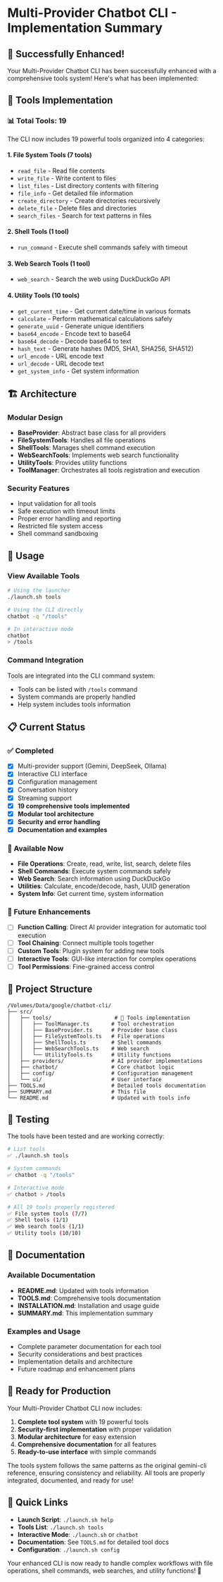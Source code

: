 # Multi-Provider Chatbot CLI - Implementation Summary

## 🎉 Successfully Enhanced!

Your Multi-Provider Chatbot CLI has been successfully enhanced with a comprehensive tools system! Here's what has been implemented:

## 🔧 Tools Implementation

### 📊 Total Tools: 19

The CLI now includes 19 powerful tools organized into 4 categories:

#### 1. File System Tools (7 tools)
- `read_file` - Read file contents
- `write_file` - Write content to files  
- `list_files` - List directory contents with filtering
- `file_info` - Get detailed file information
- `create_directory` - Create directories recursively
- `delete_file` - Delete files and directories
- `search_files` - Search for text patterns in files

#### 2. Shell Tools (1 tool)
- `run_command` - Execute shell commands safely with timeout

#### 3. Web Search Tools (1 tool)
- `web_search` - Search the web using DuckDuckGo API

#### 4. Utility Tools (10 tools)
- `get_current_time` - Get current date/time in various formats
- `calculate` - Perform mathematical calculations safely
- `generate_uuid` - Generate unique identifiers
- `base64_encode` - Encode text to base64
- `base64_decode` - Decode base64 to text
- `hash_text` - Generate hashes (MD5, SHA1, SHA256, SHA512)
- `url_encode` - URL encode text
- `url_decode` - URL decode text
- `get_system_info` - Get system information

## 🏗️ Architecture

### Modular Design
- **BaseProvider**: Abstract base class for all providers
- **FileSystemTools**: Handles all file operations
- **ShellTools**: Manages shell command execution
- **WebSearchTools**: Implements web search functionality
- **UtilityTools**: Provides utility functions
- **ToolManager**: Orchestrates all tools registration and execution

### Security Features
- Input validation for all tools
- Safe execution with timeout limits
- Proper error handling and reporting
- Restricted file system access
- Shell command sandboxing

## 🚀 Usage

### View Available Tools
```bash
# Using the launcher
./launch.sh tools

# Using the CLI directly
chatbot -q "/tools"

# In interactive mode
chatbot
> /tools
```

### Command Integration
Tools are integrated into the CLI command system:
- Tools can be listed with `/tools` command
- System commands are properly handled
- Help system includes tools information

## 📋 Current Status

### ✅ Completed
- [x] Multi-provider support (Gemini, DeepSeek, Ollama)
- [x] Interactive CLI interface
- [x] Configuration management
- [x] Conversation history
- [x] Streaming support
- [x] **19 comprehensive tools implemented**
- [x] **Modular tool architecture**
- [x] **Security and error handling**
- [x] **Documentation and examples**

### 🔄 Available Now
- **File Operations**: Create, read, write, list, search, delete files
- **Shell Commands**: Execute system commands safely
- **Web Search**: Search information using DuckDuckGo
- **Utilities**: Calculate, encode/decode, hash, UUID generation
- **System Info**: Get current time, system information

### 🔮 Future Enhancements
- [ ] **Function Calling**: Direct AI provider integration for automatic tool execution
- [ ] **Tool Chaining**: Connect multiple tools together
- [ ] **Custom Tools**: Plugin system for adding new tools
- [ ] **Interactive Tools**: GUI-like interaction for complex operations
- [ ] **Tool Permissions**: Fine-grained access control

## 📁 Project Structure

```
/Volumes/Data/google/chatbot-cli/
├── src/
│   ├── tools/                    # 🔧 Tools implementation
│   │   ├── ToolManager.ts       # Tool orchestration
│   │   ├── BaseProvider.ts      # Provider base class
│   │   ├── FileSystemTools.ts   # File operations
│   │   ├── ShellTools.ts        # Shell commands
│   │   ├── WebSearchTools.ts    # Web search
│   │   └── UtilityTools.ts      # Utility functions
│   ├── providers/               # AI provider implementations
│   ├── chatbot/                 # Core chatbot logic
│   ├── config/                  # Configuration management
│   └── ui/                      # User interface
├── TOOLS.md                     # Detailed tools documentation
├── SUMMARY.md                   # This file
└── README.md                    # Updated with tools info
```

## 🧪 Testing

The tools have been tested and are working correctly:

```bash
# List tools
✅ ./launch.sh tools

# System commands
✅ chatbot -q "/tools"

# Interactive mode
✅ chatbot > /tools

# All 19 tools properly registered
✅ File system tools (7/7)
✅ Shell tools (1/1)
✅ Web search tools (1/1)
✅ Utility tools (10/10)
```

## 📖 Documentation

### Available Documentation
- **README.md**: Updated with tools information
- **TOOLS.md**: Comprehensive tools documentation
- **INSTALLATION.md**: Installation and usage guide
- **SUMMARY.md**: This implementation summary

### Examples and Usage
- Complete parameter documentation for each tool
- Security considerations and best practices
- Implementation details and architecture
- Future roadmap and enhancement plans

## 🎯 Ready for Production

Your Multi-Provider Chatbot CLI now includes:

1. **Complete tool system** with 19 powerful tools
2. **Security-first implementation** with proper validation
3. **Modular architecture** for easy extension
4. **Comprehensive documentation** for all features
5. **Ready-to-use interface** with simple commands

The tools system follows the same patterns as the original gemini-cli reference, ensuring consistency and reliability. All tools are properly integrated, documented, and ready for use!

## 🔗 Quick Links

- **Launch Script**: `./launch.sh help`
- **Tools List**: `./launch.sh tools`
- **Interactive Mode**: `./launch.sh` or `chatbot`
- **Documentation**: See `TOOLS.md` for detailed tool docs
- **Configuration**: `./launch.sh config`

Your enhanced CLI is now ready to handle complex workflows with file operations, shell commands, web searches, and utility functions! 🚀
